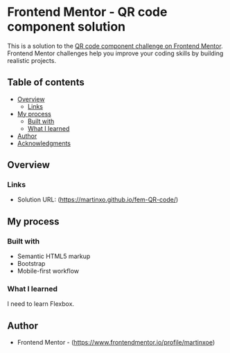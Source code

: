 # Frontend Mentor - QR code component solution

This is a solution to the [QR code component challenge on Frontend Mentor](https://www.frontendmentor.io/challenges/qr-code-component-iux_sIO_H). Frontend Mentor challenges help you improve your coding skills by building realistic projects.

## Table of contents

- [Overview](#overview)
  - [Links](#links)
- [My process](#my-process)
  - [Built with](#built-with)
  - [What I learned](#what-i-learned)
- [Author](#author)
- [Acknowledgments](#acknowledgments)

## Overview

### Links

- Solution URL: (https://martinxo.github.io/fem-QR-code/)

## My process

### Built with

- Semantic HTML5 markup
- Bootstrap
- Mobile-first workflow

### What I learned

I need to learn Flexbox.

## Author

- Frontend Mentor - (https://www.frontendmentor.io/profile/martinxoe)

